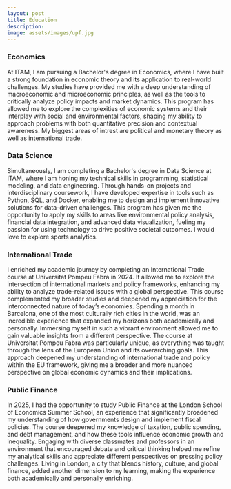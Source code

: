 ```yaml
---
layout: post
title: Education
description: 
image: assets/images/upf.jpg
---
```

<h3>Economics</h3>
<p>At ITAM, I am pursuing a Bachelor's degree in Economics, where I have built a strong foundation in economic theory and its application to real-world challenges. My studies have provided me with a deep understanding of macroeconomic and microeconomic principles, as well as the tools to critically analyze policy impacts and market dynamics. This program has allowed me to explore the complexities of economic systems and their interplay with social and environmental factors, shaping my ability to approach problems with both quantitative precision and contextual awareness. My biggest areas of intrest are political and monetary theory as well as international trade.</p>
<h3>Data Science</h3>
<p>Simultaneously, I am completing a Bachelor's degree in Data Science at ITAM, where I am honing my technical skills in programming, statistical modeling, and data engineering. Through hands-on projects and interdisciplinary coursework, I have developed expertise in tools such as Python, SQL, and Docker, enabling me to design and implement innovative solutions for data-driven challenges. This program has given me the opportunity to apply my skills to areas like environmental policy analysis, financial data integration, and advanced data visualization, fueling my passion for using technology to drive positive societal outcomes. I would love to explore sports analytics.</p>
<h3>International Trade</h3>
<p>I enriched my academic journey by completing an International Trade course at Universitat Pompeu Fabra in 2024. It allowed me to explore the intersection of international markets and policy frameworks, enhancing my ability to analyze trade-related issues with a global perspective. This course complemented my broader studies and deepened my appreciation for the interconnected nature of today’s economies. Spending a month in Barcelona, one of the most culturally rich cities in the world, was an incredible experience that expanded my horizons both academically and personally. Immersing myself in such a vibrant environment allowed me to gain valuable insights from a different perspective. The course at Universitat Pompeu Fabra was particularly unique, as everything was taught through the lens of the European Union and its overarching goals. This approach deepened my understanding of international trade and policy within the EU framework, giving me a broader and more nuanced perspective on global economic dynamics and their implications.</p>
<h3>Public Finance</h3>
<p>In 2025, I had the opportunity to study Public Finance at the London School of Economics Summer School, an experience that significantly broadened my understanding of how governments design and implement fiscal policies. The course deepened my knowledge of taxation, public spending, and debt management, and how these tools influence economic growth and inequality. Engaging with diverse classmates and professors in an environment that encouraged debate and critical thinking helped me refine my analytical skills and appreciate different perspectives on pressing policy challenges. Living in London, a city that blends history, culture, and global finance, added another dimension to my learning, making the experience both academically and personally enriching.</p>
